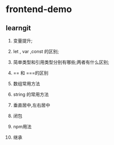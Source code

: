 # frontend-demo
## learngit

1. 变量提升;
  

2. let , var ,const 的区别;

3. 简单类型和引用类型分别有哪些;两者有什么区别;
4. == 和 ===的区别
5. 数组常用方法
6. string 的常用方法
7. 垂直居中,左右居中
8. 闭包 
9. npm用法
10. 继承